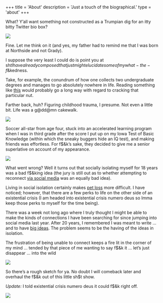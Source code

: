 +++
title = 'About'
description = 'Just a touch of the biographical.'
type = 'about'
+++

What? Y’all want something not constructed as a Trumpian dig for an itty bitty Twitter bio box?

![](https://moondeer.blog/uploads/2021/f5130a1cf3.jpg)

Fine. Let me think on it (and yes, my father had to remind me that I was born at Northside and not Grady).

I suppose the very least I could do is point you at sh$t I have already composed that just might elucidate some of my what-the-f$&kedness.

Take, for example, the conundrum of how one collects two undergraduate degrees and manages to go absolutely nowhere in life. Reading something like [this](https://moondeer.blog/2021/02/21/on-fking-up.html) would probably go a long way with regard to cracking that particular nut.

Farther back, huh? Figuring childhood trauma, I presume. Not even a little bit. Life was a g@dd@mn cakewalk. 

![](https://moondeer.blog/uploads/2021/649b8f887e.jpg)

Soccer all-star from age four, stuck into an accelerated learning program when I was in third grade after the score I put up on my Iowa Test of Basic Knowledge (within which the sneaky buggers hide an IQ test), and making friends was effortless. For f$&k’s sake, they decided to give me a senior superlative on account of my appearance.

![](https://moondeer.blog/uploads/2021/e26af155c2.jpg)

What went wrong? Well it turns out that socially isolating myself for 18 years was a bad f$&king idea (the jury is still out as to whether attempting to reconnect [via social media](https://moondeer.blog/2021/02/27/so-long-twitter.html) was an equally bad idea).

Living in social isolation certainly makes [pet loss](https://moondeer.blog/2021/03/02/on-pet-loss.html) more difficult. I have noticed; however, that there are a few perks to life on the other side of an existential crisis (I am headed into existential crisis numero deus so Imma keep those perks to myself for the time being).

There was a week not long ago where I truly thought I might be able to make the kinds of connections I have been searching for since jumping into social media last year. After 20 years, I remembered I was meant to write … and to have [big ideas](https://moondeer.blog/2021/02/24/on-dragons.html). The problem seems to be the having of the ideas in isolation. 

The frustration of being unable to connect keeps a fire lit in the corner of my mind … tended by that piece of me wanting to say f$&k it … let’s just disappear … into the wild

![](https://moondeer.blog/uploads/2021/93f6402abd.jpg)

So there’s a rough sketch for ya. No doubt I will comeback later and overhaul the f$&k out of this little sh$t show.

*Update:* I told existential crisis numero deus it could f$&k right off.

![](https://moondeer.blog/uploads/2021/5402e1b7d0.jpg)